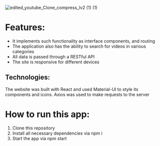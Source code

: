 ![edited_youtube_Clone_compress_lv2 (1) (1)](https://github.com/urbanbboy/youtube_clone/assets/102015315/5cd4f1c1-503f-4f3d-bfac-d0467af664f1)
 
# Features:

* It implements such functionality as interface components, and routing 
* The application also has the ability to search for videos in various categories
* All data is passed through a RESTful API
* The site is responsive for different devices


## Technologies: 
The website was built with React and used Material-UI to style its components and
icons. Axios was used to make requests to the server

# How to run this app:

1. Clone this repository
2. Install all necessary dependencies via npm i
3. Start the app via npm start